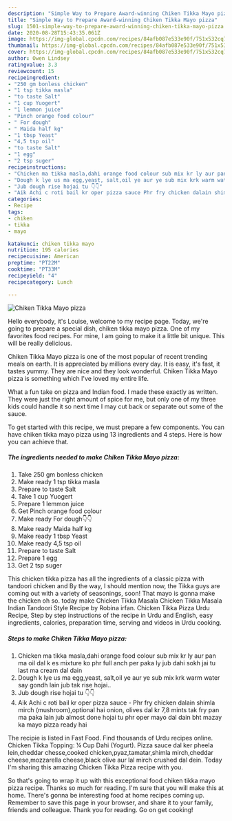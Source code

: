 ```yaml
---
description: "Simple Way to Prepare Award-winning Chiken Tikka Mayo pizza"
title: "Simple Way to Prepare Award-winning Chiken Tikka Mayo pizza"
slug: 1501-simple-way-to-prepare-award-winning-chiken-tikka-mayo-pizza
date: 2020-08-28T15:43:35.061Z
image: https://img-global.cpcdn.com/recipes/84afb087e533e90f/751x532cq70/chiken-tikka-mayo-pizza-recipe-main-photo.jpg
thumbnail: https://img-global.cpcdn.com/recipes/84afb087e533e90f/751x532cq70/chiken-tikka-mayo-pizza-recipe-main-photo.jpg
cover: https://img-global.cpcdn.com/recipes/84afb087e533e90f/751x532cq70/chiken-tikka-mayo-pizza-recipe-main-photo.jpg
author: Owen Lindsey
ratingvalue: 3.3
reviewcount: 15
recipeingredient:
- "250 gm bonless chicken"
- "1 tsp tikka masla"
- "to taste Salt"
- "1 cup Yuogert"
- "1 lemmon juice"
- "Pinch orange food colour"
- " For dough"
- " Maida half kg"
- "1 tbsp Yeast"
- "4,5 tsp oil"
- "to taste Salt"
- "1 egg"
- "2 tsp suger"
recipeinstructions:
- "Chicken ma tikka masla,dahi orange food colour sub mix kr ly aur pan ma oil dal k es mixture ko phr full anch per paka ly jub dahi sokh jai tu last ma cream dal dain"
- "Dough k lye us ma egg,yeast, salt,oil ye aur ye sub mix krk warm water say gondh lain jub tak rise hojai.."
- "Jub dough rise hojai tu 👇👇"
- "Aik Achi c roti bail kr oper pizza sauce Phr fry chicken dalain shimla mirch (mushroom),optional hai onion, olives dal kr 7,8 mints tak fry pan ma paka lain jub almost done hojai tu phr oper mayo dal dain bht mazay ka mayo pizza ready hai"
categories:
- Recipe
tags:
- chiken
- tikka
- mayo

katakunci: chiken tikka mayo 
nutrition: 195 calories
recipecuisine: American
preptime: "PT22M"
cooktime: "PT33M"
recipeyield: "4"
recipecategory: Lunch

---
```



![Chiken Tikka Mayo pizza](https://img-global.cpcdn.com/recipes/84afb087e533e90f/751x532cq70/chiken-tikka-mayo-pizza-recipe-main-photo.jpg)

Hello everybody, it's Louise, welcome to my recipe page. Today, we're going to prepare a special dish, chiken tikka mayo pizza. One of my favorites food recipes. For mine, I am going to make it a little bit unique. This will be really delicious.

Chiken Tikka Mayo pizza is one of the most popular of recent trending meals on earth. It is appreciated by millions every day. It is easy, it's fast, it tastes yummy. They are nice and they look wonderful. Chiken Tikka Mayo pizza is something which I've loved my entire life.

What a fun take on pizza and Indian food. I made these exactly as written. They were just the right amount of spice for me, but only one of my three kids could handle it so next time I may cut back or separate out some of the sauce.


To get started with this recipe, we must prepare a few components. You can have chiken tikka mayo pizza using 13 ingredients and 4 steps. Here is how you can achieve that.

<!--inarticleads1-->

##### The ingredients needed to make Chiken Tikka Mayo pizza:

1. Take 250 gm bonless chicken
1. Make ready 1 tsp tikka masla
1. Prepare to taste Salt
1. Take 1 cup Yuogert
1. Prepare 1 lemmon juice
1. Get Pinch orange food colour
1. Make ready  For dough👇👇
1. Make ready  Maida half kg
1. Make ready 1 tbsp Yeast
1. Make ready 4,5 tsp oil
1. Prepare to taste Salt
1. Prepare 1 egg
1. Get 2 tsp suger


This chicken tikka pizza has all the ingredients of a classic pizza with tandoori chicken and By the way, I should mention now, the Tikka guys are coming out with a variety of seasonings, soon! That mayo is gonna make the chicken oh so. today make Chicken Tikka Masala Chicken Tikka Masala Indian Tandoori Style Recipe by Robina irfan. Chicken Tikka Pizza Urdu Recipe, Step by step instructions of the recipe in Urdu and English, easy ingredients, calories, preparation time, serving and videos in Urdu cooking. 

<!--inarticleads2-->

##### Steps to make Chiken Tikka Mayo pizza:

1. Chicken ma tikka masla,dahi orange food colour sub mix kr ly aur pan ma oil dal k es mixture ko phr full anch per paka ly jub dahi sokh jai tu last ma cream dal dain
1. Dough k lye us ma egg,yeast, salt,oil ye aur ye sub mix krk warm water say gondh lain jub tak rise hojai..
1. Jub dough rise hojai tu 👇👇
1. Aik Achi c roti bail kr oper pizza sauce - Phr fry chicken dalain shimla mirch (mushroom),optional hai onion, olives dal kr 7,8 mints tak fry pan ma paka lain jub almost done hojai tu phr oper mayo dal dain bht mazay ka mayo pizza ready hai


The recipie is listed in Fast Food. Find thousands of Urdu recipes online. Chicken Tikka Topping: ¼ Cup Dahi (Yogurt). Pizza sauce dal ker pheela lein,cheddar chesse,cooked chicken,pyaz,tamatar,shimla mirch,cheddar cheese,mozzarella cheese,black olive aur lal mirch crushed dal dein. Today I&#39;m sharing this amazing Chicken Tikka Pizza recipe with you. 

So that's going to wrap it up with this exceptional food chiken tikka mayo pizza recipe. Thanks so much for reading. I'm sure that you will make this at home. There's gonna be interesting food at home recipes coming up. Remember to save this page in your browser, and share it to your family, friends and colleague. Thank you for reading. Go on get cooking!
